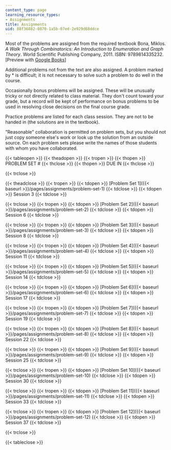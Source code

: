 ```yaml
---
content_type: page
learning_resource_types:
- Assignments
title: Assignments
uid: 88f36882-0870-1a5b-07ed-2e929d68ddce
---
```


Most of the problems are assigned from the required textbook Bona, Miklos. _A Walk Through Combinatorics: An Introduction to Enumeration and Graph Theory_. World Scientific Publishing Company, 2011. ISBN: 9789814335232. \[Preview with [Google Books](http://books.google.com/books?id=TzJ2L9ZmlQUC&pg=PAfrontcover)\]

Additional problems not from the text are also assigned. A problem marked by \* is difficult; it is not necessary to solve such a problem to do well in the course.

Occasionally bonus problems will be assigned. These will be unusually tricky or not directly related to class material. They don't count toward your grade, but a record will be kept of performance on bonus problems to be used in resolving close decisions on the final course grade.

Practice problems are listed for each class session. They are not to be handed in (the solutions are in the textbook).

"Reasonable" collaboration is permitted on problem sets, but you should not just copy someone else's work or look up the solution from an outside source. On each problem sets please write the names of those students with whom you have collaborated.

{{< tableopen >}}
{{< theadopen >}}
{{< tropen >}}
{{< thopen >}}
PROBLEM SET #
{{< thclose >}}
{{< thopen >}}
DUE IN
{{< thclose >}}

{{< trclose >}}

{{< theadclose >}}
{{< tropen >}}
{{< tdopen >}}
[Problem Set 1]({{< baseurl >}}/pages/assignments/problem-set-1)
{{< tdclose >}}
{{< tdopen >}}
Session 3
{{< tdclose >}}

{{< trclose >}}
{{< tropen >}}
{{< tdopen >}}
[Problem Set 2]({{< baseurl >}}/pages/assignments/problem-set-2)
{{< tdclose >}}
{{< tdopen >}}
Session 6
{{< tdclose >}}

{{< trclose >}}
{{< tropen >}}
{{< tdopen >}}
[Problem Set 3]({{< baseurl >}}/pages/assignments/problem-set-3)
{{< tdclose >}}
{{< tdopen >}}
Session 8
{{< tdclose >}}

{{< trclose >}}
{{< tropen >}}
{{< tdopen >}}
[Problem Set 4]({{< baseurl >}}/pages/assignments/problem-set-4)
{{< tdclose >}}
{{< tdopen >}}
Session 11
{{< tdclose >}}

{{< trclose >}}
{{< tropen >}}
{{< tdopen >}}
[Problem Set 5]({{< baseurl >}}/pages/assignments/problem-set-5)
{{< tdclose >}}
{{< tdopen >}}
Session 14
{{< tdclose >}}

{{< trclose >}}
{{< tropen >}}
{{< tdopen >}}
[Problem Set 6]({{< baseurl >}}/pages/assignments/problem-set-6)
{{< tdclose >}}
{{< tdopen >}}
Session 17
{{< tdclose >}}

{{< trclose >}}
{{< tropen >}}
{{< tdopen >}}
[Problem Set 7]({{< baseurl >}}/pages/assignments/problem-set-7)
{{< tdclose >}}
{{< tdopen >}}
Session 19
{{< tdclose >}}

{{< trclose >}}
{{< tropen >}}
{{< tdopen >}}
[Problem Set 8]({{< baseurl >}}/pages/assignments/problem-set-8)
{{< tdclose >}}
{{< tdopen >}}
Session 22
{{< tdclose >}}

{{< trclose >}}
{{< tropen >}}
{{< tdopen >}}
[Problem Set 9]({{< baseurl >}}/pages/assignments/problem-set-9)
{{< tdclose >}}
{{< tdopen >}}
Session 25
{{< tdclose >}}

{{< trclose >}}
{{< tropen >}}
{{< tdopen >}}
[Problem Set 10]({{< baseurl >}}/pages/assignments/problem-set-10)
{{< tdclose >}}
{{< tdopen >}}
Session 30
{{< tdclose >}}

{{< trclose >}}
{{< tropen >}}
{{< tdopen >}}
[Problem Set 11]({{< baseurl >}}/pages/assignments/problem-set-11)
{{< tdclose >}}
{{< tdopen >}}
Session 33
{{< tdclose >}}

{{< trclose >}}
{{< tropen >}}
{{< tdopen >}}
[Problem Set 12]({{< baseurl >}}/pages/assignments/problem-set-12)
{{< tdclose >}}
{{< tdopen >}}
Session 37
{{< tdclose >}}

{{< trclose >}}

{{< tableclose >}}